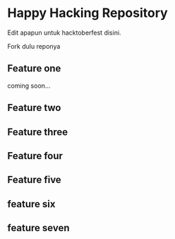 # Happy Hacking Repository

Edit apapun untuk hacktoberfest disini.

Fork dulu reponya

## Feature one
coming soon...
## Feature two
## Feature three
## Feature four
## Feature five
## feature six
## feature seven
